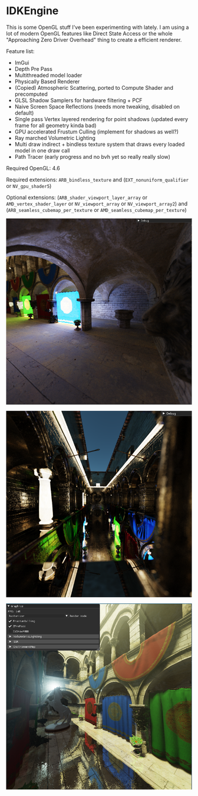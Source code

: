 # IDKEngine

This is some OpenGL stuff I've been experimenting with lately.
I am using a lot of modern OpenGL features like Direct State Access or the whole "Approaching Zero Driver Overhead" thing to create a efficient renderer.

Feature list:
 - ImGui
 - Depth Pre Pass
 - Multithreaded model loader
 - Physically Based Renderer
 - (Copied) Atmospheric Scattering, ported to Compute Shader and precomputed
 - GLSL Shadow Samplers for hardware filtering + PCF
 - Naive Screen Space Reflections (needs more tweaking, disabled on default)
 - Single pass Vertex layered rendering for point shadows (updated every frame for all geometry kinda bad)
 - GPU accelerated Frustum Culling (implement for shadows as well?)
 - Ray marched Volumetric Lighting
 - Multi draw indirect + bindless texture system that draws every loaded model in one draw call
 - Path Tracer (early progress and no bvh yet so really really slow)
 
Required OpenGL: 4.6

Required extensions: `ARB_bindless_texture` and (`EXT_nonuniform_qualifier` or `NV_gpu_shader5`)

Optional extensions: (`ARB_shader_viewport_layer_array` or `AMD_vertex_shader_layer` or `NV_viewport_array` or `NV_viewport_array2`) and (`ARB_seamless_cubemap_per_texture` or `AMD_seamless_cubemap_per_texture`)


![PathTracedDiffuse](Screenshots/PathTracedDiffuse.png?raw=true)

![PathTracedShiny](Screenshots/PathTracedShiny.png?raw=true)

![Rasterized](Screenshots/Rasterized.png?raw=true)